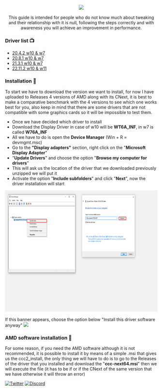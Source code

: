 <p align="center">

  <img src="https://pbs.twimg.com/media/FTkIDkjWYAIrKbp?format=png&name=4096x4096" height="200" />
</p>

<p align="center">
This guide is intended for people who do not know much about tweaking and their relationship with it is null, following the steps correctly and with awareness you will achieve an improvement in performance.
</p>

### Driver list 📺
* [20.4.2 w10 & w7](https://github.com/Matishzz/AMD-Install-Drivers/releases/tag/AMD-Driver-20.4.2) 
* [20.8.1 w10 & w7](https://github.com/Matishzz/AMD-Install-Drivers/releases/tag/AMD-Driver-20.8.1)
* [21.3.1 w10 & w7](https://github.com/Matishzz/AMD-Install-Drivers/releases/tag/AMD-Driver-21.3.1)
* [22.11.2 w10 & w11](https://github.com/Matishzz/AMD-Install-Drivers/releases/tag/AMD-Driver-22.11.2)

### Installation 🤖
To start we have to download the version we want to install, for now I have uploaded to Releases 4 versions of AMD along with its CNext, it is best to make a comparative benchmark with the 4 versions to see which one works best for you, also keep in mind that there are some drivers that are not compatible with some graphics cards so it will be impossible to test them.

* Once we have decided which driver to install 
* Download the Display Driver in case of w10 will be __WT6A_INF__, in w7 is called __W76A_INF__
* All we have to do is open the __Device Manager__ (Win + R = devmgmt.msc)
* Go to the __"Display adapters"__ section, right click on the "__Microsoft Display Adapter__" 
* "__Update Drivers__" and choose the option "__Browse my computer for drivers__"
* This will ask us the location of the driver that we downloaded previously unzipped we will put it
* Activate the option "__Include subfolders__" and click "__Next__", now the driver installation will start

 <img src="/1.png" width="800" height="400"/>
 
 
 If this banner appears, choose the option below "Install this driver software anyway"
 <img src="https://www.isunshare.com/images/article/windows-8/install-unsigned-driver-in-windows-8-8.1-computer/click-install-this-driver-software-anyway.png" height="300"/>

### AMD software installation 🔧
For some reason, if you need the AMD software although it is not recommended, it is possible to install it by means of a simple .msi that gives us the ccc2_install, the only thing we will have to do is to go to the Releases of the driver that you installed and download the "__ccc-next64.msi__" then we will execute the file (it has to be if or if the CNext of the same version that we have otherwise it will throw an error)


[![Twitter](https://img.shields.io/badge/-Twitter-black?style=for-the-badge&logo=twitter)](https://twitter.com/Matishzz)
[![Discord](https://img.shields.io/badge/-Discord-black?style=for-the-badge&logo=discord)](https://discord.io/MatishzzTweaking)
